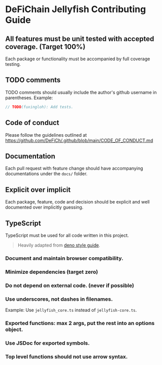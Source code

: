 # DeFiChain Jellyfish Contributing Guide

## All features must be unit tested with accepted coverage. (Target 100%)

Each package or functionality must be accompanied by full coverage testing.

## TODO comments

TODO comments should usually include the author's github username in parentheses. Example:

```ts
// TODO(fuxingloh): Add tests.
```

## Code of conduct

Please follow the guidelines outlined at https://github.com/DeFiCh/.github/blob/main/CODE_OF_CONDUCT.md

## Documentation

Each pull request with feature change should have accompanying documentations under the `docs/` folder.

## Explicit over implicit

Each package, feature, code and decision should be explicit and well documented over implicitly guessing.

## TypeScript

TypeScript must be used for all code written in this project.

> Heavily adapted from [deno style guide](https://github.com/denoland/deno/blob/main/docs/contributing/style_guide.md).

### Document and maintain browser compatibility.

### Minimize dependencies (target zero)

### Do not depend on external code. (never if possible)

### Use underscores, not dashes in filenames.

Example: Use `jellyfish_core.ts` instead of `jellyfish-core.ts`.

### Exported functions: max 2 args, put the rest into an options object.

### Use JSDoc for exported symbols.

### Top level functions should not use arrow syntax.
